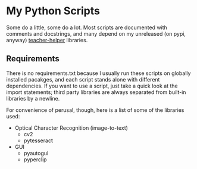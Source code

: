 # My Python Scripts

Some do a little, some do a lot. Most scripts are documented with comments and
docstrings, and many depend on my unreleased (on pypi, anyway)
[teacher-helper](https://github.com/jdevries3133/teacher-helper)
libraries.

## Requirements

There is no requirements.txt because I usually run these scripts on globally
installed pacakges, and each script stands alone with different dependencies.
If you want to use a script, just take a quick look at the import statements;
third party libraries are always separated from built-in libraries by a newline.

For convenience of perusal, though, here is a list of some of the libraries
used:

- Optical Character Recognition (image-to-text)
  - cv2
  - pytesseract
- GUI
  - pyautogui
  - pyperclip
